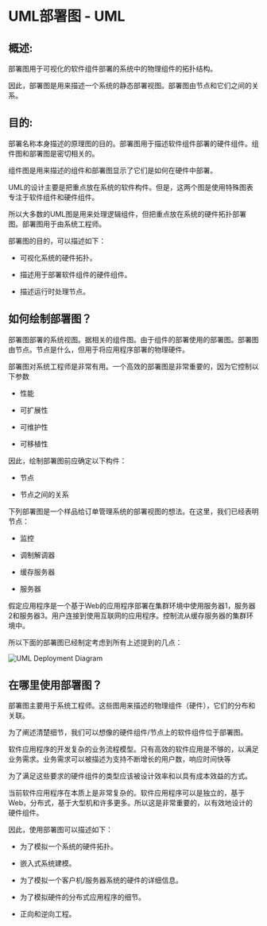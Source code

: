 # UML部署图 - UML

## 概述:

部署图用于可视化的软件组件部署的系统中的物理组件的拓扑结构。

因此，部署图是用来描述一个系统的静态部署视图。部署图由节点和它们之间的关系。

## 目的:

部署名称本身描述的原理图的目的。部署图用于描述软件组件部署的硬件组件。组件图和部署图是密切相关的。

组件图是用来描述的组件和部署图显示了它们是如何在硬件中部署。

UML的设计主要是把重点放在系统的软件构件。但是，这两个图是使用特殊图表专注于软件组件和硬件组件。

所以大多数的UML图是用来处理逻辑组件，但把重点放在系统的硬件拓扑部署图。部署图用于由系统工程师。

部署图的目的，可以描述如下：

*   可视化系统的硬件拓扑。

*   描述用于部署软件组件的硬件组件。

*   描述运行时处理节点。

## 如何绘制部署图？

部署图部署的系统视图。据相关的组件图。由于组件的部署使用的部署图。部署图由节点。节点是什么，但用于将应用程序部署的物理硬件。

部署图对系统工程师是非常有用。一个高效的部署图是非常重要的，因为它控制以下参数

*   性能

*   可扩展性

*   可维护性

*   可移植性

因此，绘制部署图前应确定以下构件：

*   节点

*   节点之间的关系

下列部署图是一个样品给订单管理系统的部署视图的想法。在这里，我们已经表明节点：

*   监控

*   调制解调器

*   缓存服务器

*   服务器

假定应用程序是一个基于Web的应用程序部署在集群环境中使用服务器1，服务器2和服务器3。用户连接到使用互联网的应用程序。控制流从缓存服务器的集群环境中。

所以下面的部署图已经制定考虑到所有上述提到的几点：

![UML Deployment Diagram](../img/1049196244-0.jpg "UML部署图")

## 在哪里使用部署图？

部署图主要用于系统工程师。这些图用来描述的物理组件（硬件），它们的分布和关联。

为了阐述清楚细节，我们可以想像的硬件组件/节点上的软件组件位于部署图。

软件应用程序的开发复杂的业务流程模型。只有高效的软件应用是不够的，以满足业务需求。业务需求可以被描述为支持不断增长的用户数，响应时间快等

为了满足这些要求的硬件组件的类型应该被设计效率和以具有成本效益的方式。

当前软件应用程序在本质上是非常复杂的。软件应用程序可以是独立的，基于Web，分布式，基于大型机和许多更多。所以这是非常重要的，以有效地设计的硬件组件。

因此，使用部署图可以描述如下：

*   为了模拟一个系统的硬件拓扑。

*   嵌入式系统建模。

*   为了模拟一个客户机/服务器系统的硬件的详细信息。

*   为了模拟硬件的分布式应用程序的细节。

*   正向和逆向工程。

 